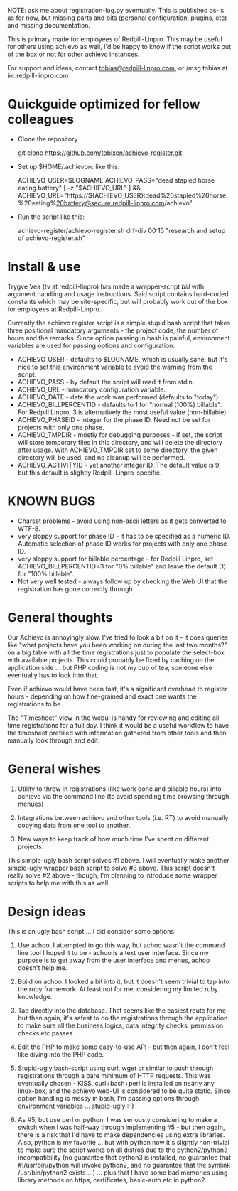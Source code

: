 NOTE: ask me about registration-log.py eventually.  This is published as-is as
for now, but missing parts and bits (personal configuration, plugins, etc) and
missing documentation.

This is primary made for employees of Redpill-Linpro.  This may be
useful for others using achievo as well, I'd be happy to know if the
script works out of the box or not for other achievo instances.

For support and ideas, contact tobias@redpill-linpro.com, or /msg
tobias at irc.redpill-linpro.com

Quickguide optimized for fellow colleagues
==========================================

* Clone the repository

    git clone https://github.com/tobixen/achievo-register.git

* Set up $HOME/.achievorc like this:

    ACHIEVO_USER=$LOGNAME  
    ACHIEVO_PASS="dead stapled horse eating battery"  
    [ -z "$ACHIEVO_URL" ] && ACHIEVO_URL="https://${ACHIEVO_USER}:dead%20stapled%20horse%20eating%20battery@secure.redpill-linpro.com/achievo"  

* Run the script like this:

    achievo-register/achievo-register.sh drf-div 00:15 "research and setup of achievo-register.sh"

Install & use
=============

Trygve Vea (tv at redpill-linpro) has made a wrapper-script _bill_
with argument handling and usage instructions.  Said script contains
hard-coded constants which may be site-specific, but will probably
work out of the box for employees at Redpill-Linpro.

Currently the achievo register script is a simple stupid bash script
that takes three positional mandatory arguments - the project code,
the number of hours and the remarks.  Since option passing in bash is
painful, environment variables are used for passing options and
configuration:

* ACHIEVO_USER - defaults to $LOGNAME, which is usually sane, but it's nice to set this environment variable to avoid the warning from the script.
* ACHIEVO_PASS - by default the script will read it from stdin.
* ACHIEVO_URL - mandatory configuration variable.
* ACHIEVO_DATE - date the work was performed (defaults to "today")
* ACHIEVO_BILLPERCENTID - defaults to 1 for "normal (100%) billable".  For Redpill Linpro, 3 is alternatively the most useful value (non-billable).
* ACHIEVO_PHASEID - integer for the phase ID.  Need not be set for projects with only one phase.
* ACHIEVO_TMPDIR - mostly for debugging purposes - if set, the script will store temporary files in this directory, and will delete the directory after usage.  With ACHIEVO_TMPDIR set to some directory, the given directory will be used, and no cleanup will be performed.
* ACHIEVO_ACTIVITYID - yet another integer ID.  The default value is 9, but this default is slightly Redpill-Linpro-specific.


KNOWN BUGS
==========

* Charset problems - avoid using non-ascii letters as it gets converted to WTF-8.
* very sloppy support for phase ID - it has to be specified as a numeric ID.  Automatic selection of phase ID works for projects with only one phase ID.
* very sloppy support for billable percentage - for Redpill Linpro, set ACHIEVO_BILLPERCENTID=3 for "0% billable" and leave the default (1) for "100% billable".
* Not very well tested - always follow up by checking the Web UI that the registration has gone correctly through

General thoughts
================

Our Achievo is annoyingly slow.  I've tried to look a bit on it - it
does queries like "what projects have you been working on during the
last two months?" on a big table with all the time registrations just
to populate the select-box with available projects.  This could
probably be fixed by caching on the application side ... but PHP
coding is not my cup of tea, someone else eventually has to look into
that.

Even if achievo would have been fast, it's a significant overhead to
register hours - depending on how fine-grained and exact one wants the
registrations to be.

The "Timesheet" view in the webui is handy for reviewing and editing
all time registrations for a full day.  I think it would be a useful
workflow to have the timesheet prefilled with information gathered
from other tools and then manually look through and edit.

General wishes
==============

1) Utility to throw in registrations (like work done and billable
hours) into achievo via the command line (to avoid spending time
browsing through menues)

2) Integrations between achievo and other tools (i.e. RT) to avoid
manually copying data from one tool to another.

3) New ways to keep track of how much time I've spent on different
projects.

This simple-ugly bash script solves #1 above.  I will eventually make
another simple-ugly wrapper bash script to solve #3 above.  This
script doesn't really solve #2 above - though, I'm planning to
introduce some wrapper scripts to help me with this as well.

Design ideas
============

This is an ugly bash script ... I did consider some options:

1) Use achoo.  I attempted to go this way, but achoo wasn't the
command line tool I hoped it to be - achoo is a text user interface.
Since my purpose is to get away from the user interface and menus,
achoo doesn't help me.

2) Build on achoo.  I looked a bit into it, but it doesn't seem
trivial to tap into the ruby framework.  At least not for me,
considering my limited ruby knowledge.

3) Tap directly into the database.  That seems like the easiest route
for me - but then again, it's safest to do the registrations through
the application to make sure all the business logics, data integrity
checks, permission checks etc passes.

4) Edit the PHP to make some easy-to-use API - but then again, I don't
feel like diving into the PHP code.

5) Stupid-ugly bash-script using curl, wget or similar to push through
registrations through a bare minimum of HTTP requests.  This was
eventually chosen - KISS, curl+bash+perl is installed on nearly any
linux-box, and the achievo web-UI is considered to be quite static.
Since option handling is messy in bash, I'm passing options through
environment variables ... stupid-ugly :-)

6) As #5, but use perl or python.  I was seriously considering to make
a switch when I was half-way through implementing #5 - but then again,
there is a risk that I'd have to make dependencies using extra
libraries.  Also, python is my favorite ... but with python now it's
slightly non-trivial to make sure the script works on all distros due
to the python2/python3 incompatibility (no guarantee that python3 is
installed, no guarantee that #!/usr/bin/python will invoke python2,
and no guarantee that the symlink /usr/bin/python2 exists ...)
... plus that I have some bad memories using library methods on https,
certificates, basic-auth etc in python2.

